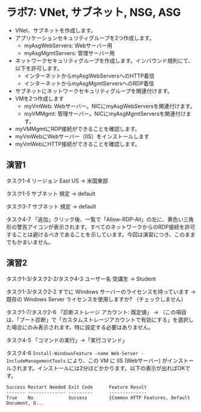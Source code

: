 # ラボ7: VNet, サブネット, NSG, ASG

- VNet、サブネットを作成します。
- アプリケーションセキュリティグループを2つ作成します。
  - myAsgWebServers: Webサーバー用
  - myAsgMgmtServers: 管理サーバー用
- ネットワークセキュリティグループを作成します。インバウンド規則にて、以下を許可します。
  - インターネットからmyAsgWebServersへのHTTP着信
  - インターネットからmyAsgMgmtServersへのRDP着信
- サブネットにネットワークセキュリティグループを関連付けます。
- VMを2つ作成します
  - myVmWeb: Webサーバー。NICにmyAsgWebServersを関連付けます。
  - myVMMgmt: 管理サーバー。NICにmyAsgMgmtServersを関連付けます。
- myVMMgmtにRDP接続ができることを確認します。
- myVmWebにWebサーバー（IIS）をインストールします
- myVmWebにHTTP接続ができることを確認します。

## 演習1

タスク1-4 リージョン East US → 米国東部

タスク1-5 サブネット 規定 → default

タスク3-7 サブネット 規定 → default

タスク4-7 「追加」クリック後、一覧で「Allow-RDP-All」の左に、黄色い三角形の警告アイコンが表示されます。すべてのネットワークからのRDP接続を許可することは避けるべきであることを示しています。今回は演習につき、このままでもかまいません。

## 演習2

タスク1-3/タスク2-2/タスク4-3 ユーザー名 受講生 → Student

タスク1-3/タスク2-2 すでに Windows サーバーのライセンスを持っています → 既存の Windows Server ライセンスを使用しますか? （チェックしません）

タスク1-7/タスク2-6 「診断ストレージ アカウント: 既定値」 → （この項目は、「ブート診断」で「カスタムストレージアカウントで有効にする」を選択した場合にのみ表示されます。特に設定する必要はありません。

タスク4-5 「コマンドの実行」→「実行コマンド」

タスク4-6 `Install-WindowsFeature -name Web-Server -IncludeManagementTools` により、この VM に IIS (Webサーバー) がインストールされます。インストールには2分ほどかかります。以下の表示が出ればOKです。

```
Success Restart Needed Exit Code      Feature Result                               
------- -------------- ---------      --------------                               
True    No             Success        {Common HTTP Features, Default Document, D...
```